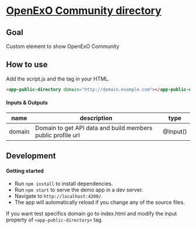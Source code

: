 # [OpenExO Community directory](https://www.openexo.com/community/directory)

## Goal
Custom element to show OpenExO Community

## How to use

Add the script.js and the tag <app-public-directory> in your HTML. 
```html
<app-public-directory domain="http://domain.example.com"></app-public-directory>
```

#### Inputs & Outputs

| name | description |  type  |
|------| ----------- | ------ |
| domain | Domain to get API data and build members public profile url | @Input() |

## Development

#### Getting started
- Run `npm install` to install dependencies.
- Run `npm start` to serve the demo app in a dev server.
- Navigate to `http://localhost:4200/`.
- The app will automatically reload if you change any of the source files.

If you want test specifics domain go to index.html and modify the input property of `<app-public-directory>` tag.
